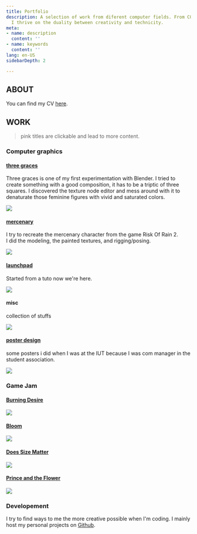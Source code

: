 ```yaml
---
title: Portfolio
description: A selection of work from diferent computer fields. From CGI to programming,
  I thrive on the duality between creativity and technicity.
meta:
- name: description
  content: ''
- name: keywords
  content: ''
lang: en-US
sidebarDepth: 2

---
```

## ABOUT

<frame-rose img="/img/ui_aboutme_scream.jpg" />

You can find my CV [here](cv/).

## WORK

> pink titles are clickable and lead to more content.

### Computer graphics

#### [three graces](cg/three-graces)

Three graces is one of my first experimentation with Blender. I tried to create something with a good composition, it has to be a triptic of three squares. I discovered the texture node editor and mess around with it to denaturate those feminine figures with vivid and saturated colors.

![](/img/cg_three_graces_full.png)

#### [mercenary](cg/mercenary)

I try to recreate the mercenary character from the game Risk Of Rain 2.  
I did the modeling, the painted textures, and rigging/posing.

![](/img/cg_merc_thumb.png)

#### [launchpad](cg/launchpad)

Started from a tuto now we're here.

![](/img/cg_launchpad_pixel.png)

#### misc

collection of stuffs

![](/img/cg_misc_atlas.png)

#### [poster design](cg/poster-design)

some posters i did when I was at the IUT because I was com manager in the student association.

![](/img/cg_poster_jpo_thumb.png)

### Game Jam

#### [Burning Desire](https://macouta.itch.io/burning-desire)

![](/img/gj_burning_desire.jpg)

#### [Bloom](https://macouta.itch.io/bloom)

![](/img/gj_thumb_bloom.png)

#### [Does Size Matter](https://macouta.itch.io/does-size-matter)

![](/img/gj_thumb_dsm.png)

#### [Prince and the Flower](https://macouta.itch.io/the-prince-and-the-flower)

![](/img/gj_thumb_pnf.png)

### Developement

I try to find ways to me the more creative possible when I'm coding. I mainly host my personal projects on [Github](https://github.com/Macouta).